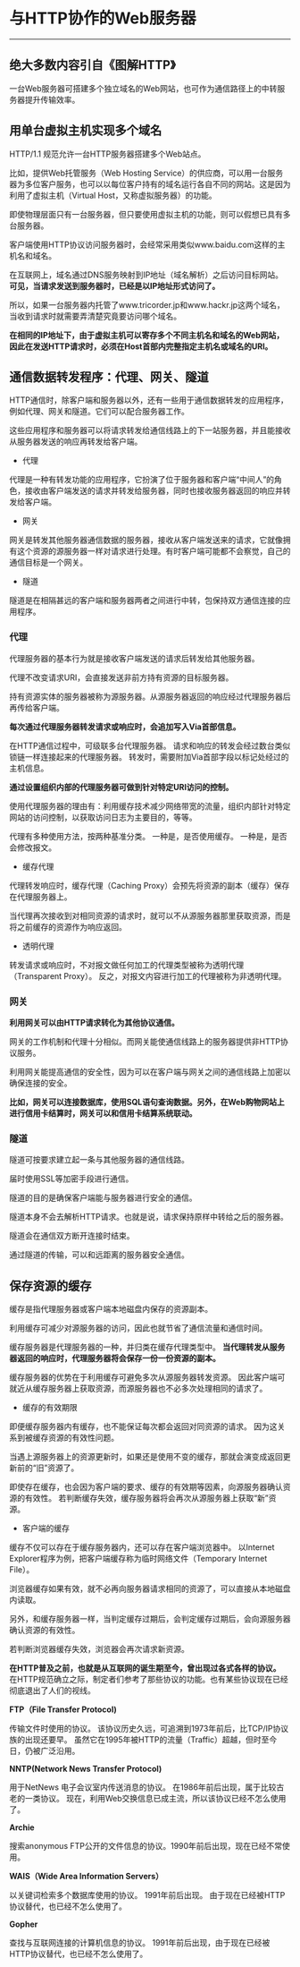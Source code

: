 # 与HTTP协作的Web服务器

---
绝大多数内容引自《图解HTTP》
---

一台Web服务器可搭建多个独立域名的Web网站，也可作为通信路径上的中转服务器提升传输效率。

## 用单台虚拟主机实现多个域名

HTTP/1.1 规范允许一台HTTP服务器搭建多个Web站点。

比如，提供Web托管服务（Web Hosting Service）的供应商，可以用一台服务器为多位客户服务，也可以以每位客户持有的域名运行各自不同的网站。这是因为利用了虚拟主机（Virtual Host，又称虚拟服务器）的功能。

即使物理层面只有一台服务器，但只要使用虚拟主机的功能，则可以假想已具有多台服务器。

客户端使用HTTP协议访问服务器时，会经常采用类似www.baidu.com这样的主机名和域名。

在互联网上，域名通过DNS服务映射到IP地址（域名解析）之后访问目标网站。
**可见，当请求发送到服务器时，已经是以IP地址形式访问了。**

所以，如果一台服务器内托管了www.tricorder.jp和www.hackr.jp这两个域名，当收到请求时就需要弄清楚究竟要访问哪个域名。

**在相同的IP地址下，由于虚拟主机可以寄存多个不同主机名和域名的Web网站，因此在发送HTTP请求时，必须在Host首部内完整指定主机名或域名的URI。**


## 通信数据转发程序：代理、网关、隧道

HTTP通信时，除客户端和服务器以外，还有一些用于通信数据转发的应用程序，例如代理、网关和隧道。它们可以配合服务器工作。

这些应用程序和服务器可以将请求转发给通信线路上的下一站服务器，并且能接收从服务器发送的响应再转发给客户端。

- 代理

代理是一种有转发功能的应用程序，它扮演了位于服务器和客户端“中间人”的角色，接收由客户端发送的请求并转发给服务器，同时也接收服务器返回的响应并转发给客户端。

- 网关

网关是转发其他服务器通信数据的服务器，接收从客户端发送来的请求，它就像拥有这个资源的源服务器一样对请求进行处理。有时客户端可能都不会察觉，自己的通信目标是一个网关。

- 隧道

隧道是在相隔甚远的客户端和服务器两者之间进行中转，包保持双方通信连接的应用程序。

### 代理

代理服务器的基本行为就是接收客户端发送的请求后转发给其他服务器。

代理不改变请求URI，会直接发送非前方持有资源的目标服务器。

持有资源实体的服务器被称为源服务器。从源服务器返回的响应经过代理服务器后再传给客户端。

**每次通过代理服务器转发请求或响应时，会追加写入Via首部信息。**

在HTTP通信过程中，可级联多台代理服务器。
请求和响应的转发会经过数台类似锁链一样连接起来的代理服务器。
转发时，需要附加Via首部字段以标记处经过的主机信息。

**通过设置组织内部的代理服务器可做到针对特定URI访问的控制。**

使用代理服务器的理由有：利用缓存技术减少网络带宽的流量，组织内部针对特定网站的访问控制，以获取访问日志为主要目的，等等。

代理有多种使用方法，按两种基准分类。
一种是，是否使用缓存。
一种是，是否会修改报文。

- 缓存代理

代理转发响应时，缓存代理（Caching Proxy）会预先将资源的副本（缓存）保存在代理服务器上。

当代理再次接收到对相同资源的请求时，就可以不从源服务器那里获取资源，而是将之前缓存的资源作为响应返回。

- 透明代理

转发请求或响应时，不对报文做任何加工的代理类型被称为透明代理（Transparent Proxy）。
反之，对报文内容进行加工的代理被称为非透明代理。

### 网关

**利用网关可以由HTTP请求转化为其他协议通信。**

网关的工作机制和代理十分相似。而网关能使通信线路上的服务器提供非HTTP协议服务。

利用网关能提高通信的安全性，因为可以在客户端与网关之间的通信线路上加密以确保连接的安全。

**比如，网关可以连接数据库，使用SQL语句查询数据。另外，在Web购物网站上进行信用卡结算时，网关可以和信用卡结算系统联动。**

### 隧道

隧道可按要求建立起一条与其他服务器的通信线路。

届时使用SSL等加密手段进行通信。

隧道的目的是确保客户端能与服务器进行安全的通信。

隧道本身不会去解析HTTP请求。也就是说，请求保持原样中转给之后的服务器。

隧道会在通信双方断开连接时结束。

通过隧道的传输，可以和远距离的服务器安全通信。

## 保存资源的缓存

缓存是指代理服务器或客户端本地磁盘内保存的资源副本。

利用缓存可减少对源服务器的访问，因此也就节省了通信流量和通信时间。

缓存服务器是代理服务器的一种，并归类在缓存代理类型中。
**当代理转发从服务器返回的响应时，代理服务器将会保存一份一份资源的副本。**

缓存服务器的优势在于利用缓存可避免多次从源服务器转发资源。
因此客户端可就近从缓存服务器上获取资源，而源服务器也不必多次处理相同的请求了。

- 缓存的有效期限

即便缓存服务器内有缓存，也不能保证每次都会返回对同资源的请求。
因为这关系到被缓存资源的有效性问题。

当遇上源服务器上的资源更新时，如果还是使用不变的缓存，那就会演变成返回更新前的“旧”资源了。

即使存在缓存，也会因为客户端的要求、缓存的有效期等因素，向源服务器确认资源的有效性。
若判断缓存失效，缓存服务器将会再次从源服务器上获取“新”资源。

- 客户端的缓存

缓存不仅可以存在于缓存服务器内，还可以存在客户端浏览器中。
以Internet Explorer程序为例，把客户端缓存称为临时网络文件（Temporary Internet File）。

浏览器缓存如果有效，就不必再向服务器请求相同的资源了，可以直接从本地磁盘内读取。

另外，和缓存服务器一样，当判定缓存过期后，会判定缓存过期后，会向源服务器确认资源的有效性。

若判断浏览器缓存失效，浏览器会再次请求新资源。

**在HTTP普及之前，也就是从互联网的诞生期至今，曾出现过各式各样的协议。**
在HTTP规范确立之际，制定者们参考了那些协议的功能。也有某些协议现在已经彻底退出了人们的视线。

**FTP（File Transfer Protocol)**

传输文件时使用的协议。
该协议历史久远，可追溯到1973年前后，比TCP/IP协议族的出现还要早。
虽然它在1995年被HTTP的流量（Traffic）超越，但时至今日，仍被广泛沿用。

**NNTP(Network News Transfer Protocol)**

用于NetNews 电子会议室内传送消息的协议。
在1986年前后出现，属于比较古老的一类协议。
现在，利用Web交换信息已成主流，所以该协议已经不怎么使用了。

**Archie**

搜索anonymous FTP公开的文件信息的协议。1990年前后出现，现在已经不常使用。

**WAIS（Wide Area Information Servers）**

以关键词检索多个数据库使用的协议。
1991年前后出现。
由于现在已经被HTTP协议替代，也已经不怎么使用了。

**Gopher**

查找与互联网连接的计算机信息的协议。
1991年前后出现，由于现在已经被HTTP协议替代，也已经不怎么使用了。